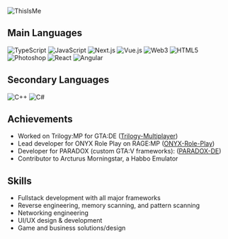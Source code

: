 ![ThisIsMe](https://i.imgur.com/JUtsYba.png)

## Main Languages
![TypeScript](https://img.shields.io/badge/typescript-%23007ACC.svg?style=for-the-badge&logo=typescript&logoColor=white)
![JavaScript](https://img.shields.io/badge/javascript-%23323330.svg?style=for-the-badge&logo=javascript&logoColor=%23F7DF1E)
![Next.js](https://img.shields.io/badge/next.js-%23000000.svg?style=for-the-badge&logo=nextdotjs&logoColor=white)
![Vue.js](https://img.shields.io/badge/vue.js-%234FC08D.svg?style=for-the-badge&logo=vuedotjs&logoColor=white)
![Web3](https://img.shields.io/badge/web3-%231572B6.svg?style=for-the-badge&logo=ethereum&logoColor=white)
![HTML5](https://img.shields.io/badge/html5-%23E34F26.svg?style=for-the-badge&logo=html5&logoColor=white)
![Photoshop](https://img.shields.io/badge/photoshop-%2331A8FF.svg?style=for-the-badge&logo=adobephotoshop&logoColor=white)
![React](https://img.shields.io/badge/react-%2361DAFB.svg?style=for-the-badge&logo=react&logoColor=white)
![Angular](https://img.shields.io/badge/angular-%23DD0031.svg?style=for-the-badge&logo=angular&logoColor=white)

## Secondary Languages
![C++](https://img.shields.io/badge/c++-%2300599C.svg?style=for-the-badge&logo=c%2B%2B&logoColor=white)
![C#](https://img.shields.io/badge/c%23-%23239120.svg?style=for-the-badge&logo=c-sharp&logoColor=white)

## Achievements
- Worked on Trilogy:MP for GTA:DE ([Trilogy-Multiplayer](https://github.com/trilogy-multiplayer))
- Lead developer for ONYX Role Play on RAGE:MP ([ONYX-Role-Play](https://github.com/ONYX-Role-Play))
- Developer for PARADOX (custom GTA:V frameworks): ([PARADOX-DE](https://github.com/PARADOX-DE))
- Contributor to Arcturus Morningstar, a Habbo Emulator

## Skills
- Fullstack development with all major frameworks
- Reverse engineering, memory scanning, and pattern scanning
- Networking engineering
- UI/UX design & development
- Game and business solutions/design
